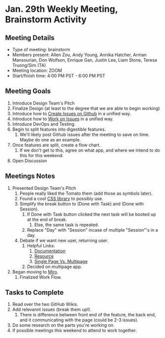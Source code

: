 # Jan. 29th Weekly Meeting, Brainstorm Activity

## Meeting Details

- Type of meeting: brainstorm
- Members present: Allen Zou, Andy Young, Annika Hatcher, Arman Mansourian, Don Wolfson, Enrique Gan, Justin Lee, Liam Stone, Teresa Truong/Sim (TA)
- Meeting location: ZOOM
- Start/finish time: 4:00 PM PST - 6:00 PM PST

## Meeting Goals

1) Introduce Design Team's Pitch
2) Finalize Design (at least to the degree that we are able to begin working)
3) Introduce how to [Create Issues on Github](https://github.com/DonaldWolfson/cse110-w21-group29/wiki/How-to-Post-an-Issue) in a unified way.
4) Introduce how to [Work on Issues](https://github.com/DonaldWolfson/cse110-w21-group29/wiki/How-to-Work-on-an-Issue) in a unified way.
5) Introduce DevOps and Testing.
6) Begin to split features into digestible features.
   1) We'll likely post Github issues after the meeting to save on time. Maybe do one as an example.
7) Once features are split, create a flow chart.
   1) If we don't get to this, agree on what app, and where we intend to do this for this weekend.
8) Open Discussion

## Meetings Notes

1. Presented Design Team's Pitch
   1. People really liked the Tomato them (add those as symbols later).
   2. Found a cool [CSS library](https://www.getpapercss.com/) to possibly use.
   3. Simplify the break button to (Done with Task) and (Done with Session).
      1. If Done with Task button clicked the next task will be booted up at the end of break.
         1. Else, the same task is repeated.
      2. Replace "Day" with "Session" incase of multiple "Session"'s in a day.  
   4. Debate if we want new user, returning user.
      1. Helpful Links:
         1. [Documentation](https://developer.mozilla.org/en-US/docs/Web/API/Window/localStorage)
         2. [Resource](https://medium.com/datadriveninvestor/cookies-vs-local-storage-2f3732c7d977)
         3. [Single Page Vs. Multipage](https://medium.com/@NeotericEU/single-page-application-vs-multiple-page-application-2591588efe58)
      2. Decided on multipage app.
2. Began moving to [Miro](https://miro.com/app/board/o9J_lWyGFBY=/).
    1. Finalized Work Flow.

## Tasks to Complete

1. Read over the two GitHub Wikis.
2. Add relevannt issues (break them up!).
   1. There is difference between front end of the feature, the back end, and it communicating with the page (could be 2-3 issues).
3. Do some research on the parts you're working on.
4. If possible meetings this weekend to attend to work together.
